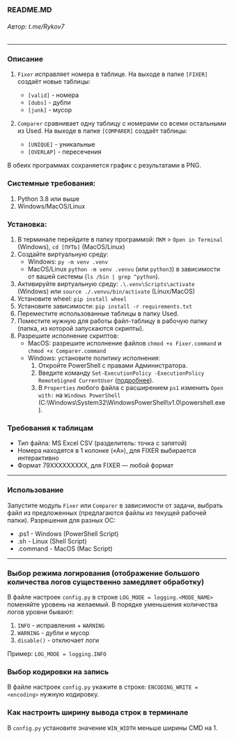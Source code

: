 ### README.MD
###### Автор: t.me/Rykov7
***

### Описание
1. `Fixer` исправляет номера в таблице. На выходе в папке `[FIXER]` создаёт новые таблицы:
   * `[valid]` - номера 
   * `[dubs]` - дубли
   * `[junk]` - мусор

2. `Comparer` сравнивает одну таблицу с номерами со всеми остальными из Used. На выходе в папке `[COMPARER]` создаёт таблицы:
   * `[UNIQUE]` - уникальные
   * `[OVERLAP]` - пересечения

В обеих программах сохраняется график с результатами в PNG.

### Системные требования:
1. Python 3.8 или выше
2. Windows/MacOS/Linux

### Установка:
1. В терминале перейдите в папку программой: `ПКМ` > `Open in Terminal` (Windows), `cd [ПУТЬ]` (MacOS/Linux)
2. Создайте виртуальную среду:
   * Windows: `py -m venv .venv`
   * MacOS/Linux `python -m venv .venvu` (или `python3`) в зависимости от вашей системы (`ls /bin | grep ^python`).
3. Активируйте виртуальную среду:
`.\.venv\Scripts\activate` (Windows) или `source ./.venvu/bin/activate` (Linux/MacOS)
4. Установите wheel:
`pip install wheel`
5. Установите зависимости:
`pip install -r requirements.txt`
6. Переместите использованные таблицы в папку Used.
7. Поместите нужную для работы файл-таблицу в рабочую папку (папка, из которой запускаются скрипты).
8. Разрешите исполнение скриптов:
   * MacOS: разрешите исполнение файлов `chmod +x Fixer.command` и `chmod +x Comparer.command`
   * Windows: установите политику исполнения:
     1. Откройте PowerShell с правами Администратора.
     2. Введите команду `Set-ExecutionPolicy -ExecutionPolicy RemoteSigned CurrentUser` ([подробнее](https://docs.microsoft.com/en-us/powershell/module/microsoft.powershell.security/set-executionpolicy)).
     3. В `Properties` любого файла с расширением `ps1` изменить `Open with:` на `Windows PowerShell` (C:\Windows\System32\WindowsPowerShell\v1.0\powershell.exe).

### Требования к таблицам

* Тип файла: MS Excel CSV (разделитель: точка с запятой)
* Номера находятся в 1 колонке («А»), для FIXER выбирается интерактивно
* Формат 79XXXXXXXXX, для FIXER — любой формат

***
### Использование

Запустите модуль `Fixer` или `Comparer` в зависимости от задачи, выбрать файл из предложенных
(предлагаются файлы из текущей рабочей папки).
Разрешения для разных ОС:
* .ps1 - Windows (PowerShell Script)
* .sh - Linux (Shell Script)
* .command - MacOS (Mac Script)

***
### Выбор режима логирования (отображение большого количества логов существенно замедляет обработку)
В файле настроек `config.py` в строке `LOG_MODE = logging.<MODE_NAME>` поменяйте уровень на желаемый.
В порядке уменьшения количества логов уровни бывают:
1. `INFO` - исправления + `WARNING`
2. `WARNING` - дубли и мусор
3. `disable()` - отключает логи

Пример: `LOG_MODE = logging.INFO`


### Выбор кодировки на запись
В файле настроек `config.py` укажите в строке: `ENCODING_WRITE = <encoding>` нужную кодировку.


### Как настроить ширину вывода строк в терминале
В `config.py` установите значение `WIN_WIDTH` меньше ширины CMD на 1.
